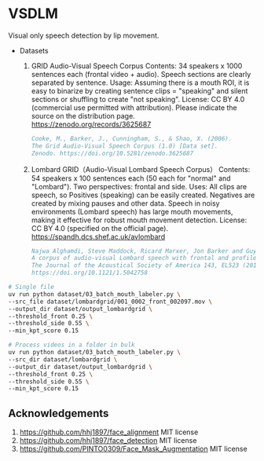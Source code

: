 # VSDLM
Visual only speech detection by lip movement.

- Datasets

  1. GRID Audio-Visual Speech Corpus
    Contents: 34 speakers x 1000 sentences each (frontal video + audio). Speech sections are clearly separated by sentence.
    Usage: Assuming there is a mouth ROI, it is easy to binarize by creating sentence clips = "speaking" and silent sections or shuffling to create "not speaking".
    License: CC BY 4.0 (commercial use permitted with attribution). Please indicate the source on the distribution page.
    https://zenodo.org/records/3625687
      ```bibtex
      Cooke, M., Barker, J., Cunningham, S., & Shao, X. (2006).
      The Grid Audio-Visual Speech Corpus (1.0) [Data set].
      Zenodo. https://doi.org/10.5281/zenodo.3625687
      ```
  2. Lombard GRID（Audio-Visual Lombard Speech Corpus）
    Contents: 54 speakers x 100 sentences each (50 each for "normal" and "Lombard"). Two perspectives: frontal and side.
    Uses: All clips are speech, so Positives (speaking) can be easily created. Negatives are created by mixing pauses and other data. Speech in noisy environments (Lombard speech) has large mouth movements, making it effective for robust mouth movement detection.
    License: CC BY 4.0 (specified on the official page).
    https://spandh.dcs.shef.ac.uk/avlombard
      ```bibtex
      Najwa Alghamdi, Steve Maddock, Ricard Marxer, Jon Barker and Guy J. Brown,
      A corpus of audio-visual Lombard speech with frontal and profile views,
      The Journal of the Acoustical Society of America 143, EL523 (2018);
      https://doi.org/10.1121/1.5042758
      ```

```bash
# Single file
uv run python dataset/03_batch_mouth_labeler.py \
--src_file dataset/lombardgrid/001_0002_front_002097.mov \
--output_dir dataset/output_lombardgrid \
--threshold_front 0.25 \
--threshold_side 0.55 \
--min_kpt_score 0.15

# Process videos in a folder in bulk
uv run python dataset/03_batch_mouth_labeler.py \
--src_dir dataset/lombardgrid \
--output_dir dataset/output_lombardgrid \
--threshold_front 0.25 \
--threshold_side 0.55 \
--min_kpt_score 0.15
```

## Acknowledgements

1. https://github.com/hhj1897/face_alignment MIT license
2. https://github.com/hhj1897/face_detection MIT license
3. https://github.com/PINTO0309/Face_Mask_Augmentation MIT license
